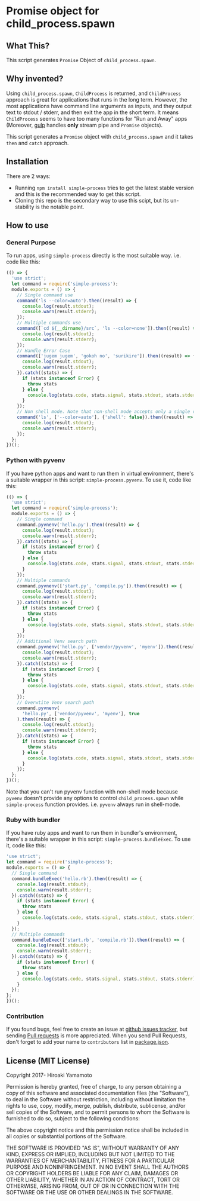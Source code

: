 # Promise object for child_process.spawn

## What This?
This script generates `Promise` Object of `child_process.spawn`.

## Why invented?
Using `child_process.spawn`, `ChildProcess` is returned, and `ChildProcess`
approach is great for applications that runs in the long term. However, the
most applications have command line arguments as inputs, and they output
text to stdout / stderr, and then exit the app in the short term. It means
`ChildProcess` seems to have too many functions for "Run and Away"
apps (Moreover, [gulp] handles **only** stream pipe and `Promise` objects).

This script generates a `Promise` object with `child_process.spawn` and it
takes `then` and `catch` approach.

[gulp]: http://gulpjs.com/

## Installation
There are 2 ways:

* Running `npm install simple-process` tries to get the latest stable version
  and this is the recommended way to get this script.
* Cloning this repo is the secondary way to use this scipt, but its un-stability
  is the notable point.

## How to use

### General Purpose
To run apps, using `simple-process` directly is the most suitable way. i.e.
code like this:

```Javascript
(() => {
  'use strict';
  let command = require('simple-process');
  module.exports = () => {
    // Single command use
    command('ls --color=auto').then((result) => {
      console.log(result.stdout);
      console.warn(result.stderr);
    });
    // Multiple commands use
    command([`cd ${__dirname}/src`, 'ls --color=none']).then((result) => {
      console.log(result.stdout);
      console.warn(result.stderr);
    });
    // Handle Error Case
    command(['jugem jugem', 'gokoh no', 'surikire']).then((result) => {
      console.log(result.stdout);
      console.warn(result.stderr);
    }).catch((stats) => {
      if (stats instanceof Error) {
        throw stats
      } else {
        console.log(stats.code, stats.signal, stats.stdout, stats.stderr);
      }
    });
    // Non shell mode. Note that non-shell mode accepts only a single command.
    command('ls', ['--color=auto'], {'shell': false}).then((result) => {
      console.log(result.stdout);
      console.warn(result.stderr);
    });
  };
})();
```

### Python with pyvenv
If you have python apps and want to run them in virtual environment, there's a
suitable wrapper in this script: `simple-process.pyvenv`. To use it, code
like this:

```Javascript
(() => {
  'use strict';
  let command = require('simple-process');
  module.exports = () => {
    // Single command
    command.pyvnenv('hello.py').then((result) => {
      console.log(result.stdout);
      console.warn(result.stderr);
    }).catch((stats) => {
      if (stats instanceof Error) {
        throw stats
      } else {
        console.log(stats.code, stats.signal, stats.stdout, stats.stderr);
      }
    });
    // Multiple commands
    command.pyvnenv(['start.py', 'compile.py']).then((result) => {
      console.log(result.stdout);
      console.warn(result.stderr);
    }).catch((stats) => {
      if (stats instanceof Error) {
        throw stats
      } else {
        console.log(stats.code, stats.signal, stats.stdout, stats.stderr);
      }
    });
    // Additional Venv search path
    command.pyvnenv('hello.py', ['vendor/pyvenv', 'myenv']).then((result) => {
      console.log(result.stdout);
      console.warn(result.stderr);
    }).catch((stats) => {
      if (stats instanceof Error) {
        throw stats
      } else {
        console.log(stats.code, stats.signal, stats.stdout, stats.stderr);
      }
    });
    // Overwtite Venv search path
    command.pyvnenv(
      'hello.py', ['vendor/pyvenv', 'myenv'], true
    ).then((result) => {
      console.log(result.stdout);
      console.warn(result.stderr);
    }).catch((stats) => {
      if (stats instanceof Error) {
        throw stats
      } else {
        console.log(stats.code, stats.signal, stats.stdout, stats.stderr);
      }
    });
  };
})();
```

Note that you can't run pyvenv function with non-shell mode because `pyvenv`
doesn't provide any options to control `child_process.spawn` while
`simple-process` function provides. i.e. `pyvenv` always run in shell-mode.

### Ruby with bundler

If you have ruby apps and want to run them in bundler's environment, there's a
suitable wrapper in this script: `simple-process.bundleExec`. To use it, code
like this:

```Javascript
'use strict';
let command = require('simple-process');
module.exports = () => {
  // Single command
  command.bundleExec('hello.rb').then((result) => {
    console.log(result.stdout);
    console.warn(result.stderr);
  }).catch((stats) => {
    if (stats instanceof Error) {
      throw stats
    } else {
      console.log(stats.code, stats.signal, stats.stdout, stats.stderr);
    }
  });
  // Multiple commands
  command.bundleExec(['start.rb', 'compile.rb']).then((result) => {
    console.log(result.stdout);
    console.warn(result.stderr);
  }).catch((stats) => {
    if (stats instanceof Error) {
      throw stats
    } else {
      console.log(stats.code, stats.signal, stats.stdout, stats.stderr);
    }
  });
};
})();
```

### Contribution

If you found bugs, feel free to create an issue at [github issues tracker],
but sending [Pull requests] is more appreciated. When you send Pull Requests,
don't forget to add your name to `contributors` list in [package.json].

[github issues tracker]: https://github.com/hiroaki-yamamoto/simple-process/issues
[Pull requests]: https://github.com/hiroaki-yamamoto/simple-process/pulls
[package.json]: package.json

## License (MIT License)
Copyright 2017- Hiroaki Yamamoto

Permission is hereby granted, free of charge, to any person obtaining a copy
of this software and associated documentation files (the "Software"), to deal
in the Software without restriction, including without limitation the rights
to use, copy, modify, merge, publish, distribute, sublicense, and/or sell
copies of the Software, and to permit persons to whom the Software is
furnished to do so, subject to the following conditions:

The above copyright notice and this permission notice shall be included in all
copies or substantial portions of the Software.

THE SOFTWARE IS PROVIDED "AS IS", WITHOUT WARRANTY OF ANY KIND, EXPRESS OR
IMPLIED, INCLUDING BUT NOT LIMITED TO THE WARRANTIES OF MERCHANTABILITY,
FITNESS FOR A PARTICULAR PURPOSE AND NONINFRINGEMENT. IN NO EVENT SHALL THE
AUTHORS OR COPYRIGHT HOLDERS BE LIABLE FOR ANY CLAIM, DAMAGES OR OTHER
LIABILITY, WHETHER IN AN ACTION OF CONTRACT, TORT OR OTHERWISE, ARISING FROM,
OUT OF OR IN CONNECTION WITH THE SOFTWARE OR THE USE OR OTHER DEALINGS IN THE
SOFTWARE.
